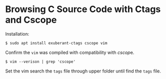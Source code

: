 # Browsing C Source Code with Ctags and Cscope

Installation:

```shell
$ sudo apt install exuberant-ctags cscope vim
```

Confirm the `vim` was compiled with compatibility with *cscop*e.

```shell
$ vim --verison | grep 'cscope'
```

Set the vim search the `tags` file through upper folder until find the `tags` file.